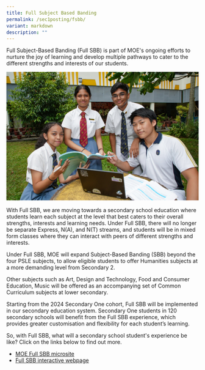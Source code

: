 ```yaml
---
title: Full Subject Based Banding
permalink: /sec1posting/fsbb/
variant: markdown
description: ""
---
```

Full Subject-Based Banding (Full SBB) is part of MOE's ongoing efforts to nurture the joy of learning and develop multiple pathways to cater to the different strengths and interests of our students.

![](/images/Usefullinks/sec1post_fsbb_01.jpg)

With Full SBB, we are moving towards a secondary school education where students learn each subject at the level that best caters to their overall strengths, interests and learning needs. Under Full SBB, there will no longer be separate Express, N(A), and N(T) streams, and students will be in mixed form classes where they can interact with peers of different strengths and interests.


Under Full SBB, MOE will expand Subject-Based Banding (SBB) beyond the four PSLE subjects, to allow eligible students to offer Humanities subjects at a more demanding level from Secondary 2.

Other subjects such as Art, Design and Technology, Food and Consumer Education, Music will be offered as an accompanying set of Common Curriculum subjects at lower secondary.

Starting from the 2024 Secondary One cohort, Full SBB will be implemented in our secondary education system. Secondary One students in 120 secondary schools will benefit from the Full SBB experience, which provides greater customisation and flexibility for each student’s learning.

So, with Full SBB, what will a secondary school student's experience be like? Click on the links below to find out more.

* <a href="https://go.gov.sg/moe-fsbb" target="_blank">MOE Full SBB microsite</a>
* <a href="https://go.gov.sg/my-fsbb-path" target="_blank">Full SBB interactive webpage</a>